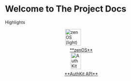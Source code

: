 # Welcome to The Project Docs

Highlights

<style>
/* grid base (targets mkdocs-material grid.cards structure) */
.grid.cards > ul {
  list-style: none;
  padding: 0;
  margin: 0;
  display: grid;
  gap: 1rem;
  grid-template-columns: repeat(auto-fit, minmax(240px, 1fr));
  align-items: stretch;
}

/* each card container (li) */
.grid.cards > ul > li {
  border: 1px solid transparent;
  border-radius: 12px;
  padding: 1.25rem;
  display: flex;
  align-items: stretch;
  justify-content: center;
  text-align: center;
  transition: border-color .15s ease, box-shadow .15s ease, transform .08s ease;
  background: var(--md-surface-fill);
  min-height: 160px;
  overflow: hidden;
}

/* make the inner link fill the li so the whole box is clickable */
.grid.cards > ul > li > a.feature-link {
  display: flex;
  flex-direction: column;
  align-items: center;
  justify-content: center;
  gap: 0.5rem;
  width: 100%;
  height: 100%;
  color: inherit;
  text-decoration: none;
}

/* hover/focus on the li (or the link) */
.grid.cards > ul > li:hover,
.grid.cards > ul > li:focus-within {
  border-color: #0ea5e9;
  box-shadow: 0 8px 24px rgba(14,165,233,0.08);
  transform: translateY(-2px);
}

/* feature content */
.feature-card { display:flex; flex-direction:column; align-items:center; justify-content:center; gap:.4rem; width:100%; }

/* icon swap behavior (default show light, hide dark) */
.feature-icon .icon--dark { display: none; }
.feature-icon .icon--light { display: inline-block; }

/* swap when Material's theme is dark (slate) */
[data-md-color-scheme="slate"] .feature-icon .icon--dark { display:inline-block; }
[data-md-color-scheme="slate"] .feature-icon .icon--light { display:none; }

/* SVG sizing: ~70% of the card content width */
.feature-icon img {
  width: 70%;
  max-width: 260px;
  height: auto;
  display: block;
  margin: 0 auto;
  object-fit: contain;
}

/* title style under icon */
.feature-card strong {
  display: block;
  margin-top: 0.2rem;
  font-weight: 700;
  font-size: 1rem;
  color: var(--md-sys-typography-on-surface);
}

/* small-screen responsiveness */
@media (max-width: 520px) {
  .grid.cards > ul { grid-template-columns: 1fr; }
  .grid.cards > ul > li { min-height: 140px; }
  .feature-icon img { width: 60%; }
}
</style>

<div class="grid cards" markdown>
<a class="feature-link" href="/zenOS/"><div class="feature-card">
    <span class="feature-icon">
      <img class="icon icon--light" src="https://cdn.jsdelivr.net/gh/HiTECH-Corporation/The-Project-Docs@latest/assets/zenOS-Nature12.svg" alt="zenOS (light)">
      <img class="icon icon--dark"  src="https://cdn.jsdelivr.net/gh/HiTECH-Corporation/The-Project-Docs@latest/assets/zenOS-Nature12-dark.svg"  alt="zenOS (dark)">
    </span>
    **zenOS**
</div></a><a class="feature-link" href="/zenOS/"><div class="feature-card">
    <span class="feature-icon">
      <img class="icon icon--light" src="https://cdn.jsdelivr.net/gh/HiTECH-Corporation/The-Project-Docs@latest/assets/AuthKit.svg" alt="AuthKit">
    </span>
    **AuthKit API**
</div></a>
